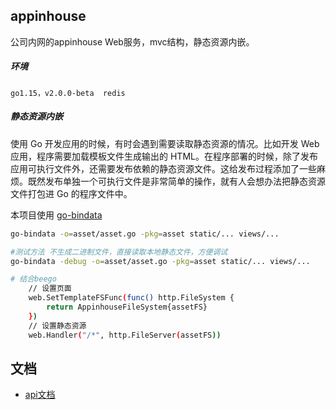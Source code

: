 ## appinhouse

公司内网的appinhouse Web服务，mvc结构，静态资源内嵌。

##### 环境

`go1.15，v2.0.0-beta  redis`

##### 静态资源内嵌


使用 Go 开发应用的时候，有时会遇到需要读取静态资源的情况。比如开发 Web 应用，程序需要加载模板文件生成输出的 HTML。在程序部署的时候，除了发布应用可执行文件外，还需要发布依赖的静态资源文件。这给发布过程添加了一些麻烦。既然发布单独一个可执行文件是非常简单的操作，就有人会想办法把静态资源文件打包进 Go 的程序文件中。

本项目使用 [go-bindata](https://github.com/jteeuwen/go-bindata)


```bash
go-bindata -o=asset/asset.go -pkg=asset static/... views/...

#测试方法 不生成二进制文件，直接读取本地静态文件，方便调试
go-bindata -debug -o=asset/asset.go -pkg=asset static/... views/...

# 结合beego
	// 设置页面
	web.SetTemplateFSFunc(func() http.FileSystem {
		return AppinhouseFileSystem{assetFS}
	})
	// 设置静态资源
	web.Handler("/*", http.FileServer(assetFS))
```

## 文档

* [api文档](doc/api.md)
  


